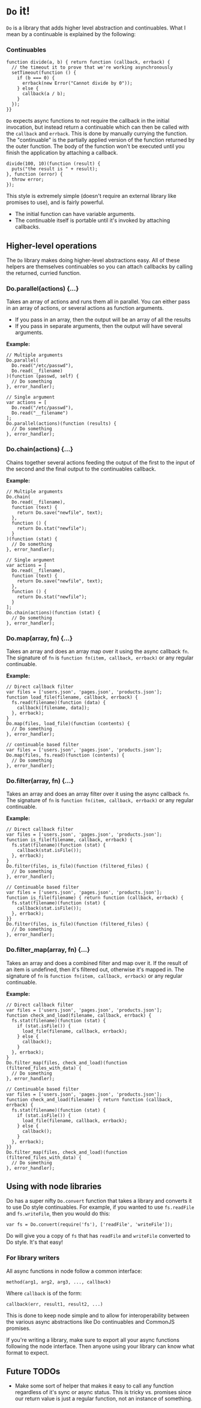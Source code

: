 # `Do` it!

`Do` is a library that adds higher level abstraction and continuables.  What I mean by a continuable is explained by the following:

### Continuables

    function divide(a, b) { return function (callback, errback) {
      // the timeout it to prove that we're working asynchronously
      setTimeout(function () {
        if (b === 0) {
          errback(new Error("Cannot divide by 0"));
        } else {
          callback(a / b);
        }
      });
    }}

`Do` expects async functions to not require the callback in the initial invocation, but instead return a continuable which can then be called with the `callback` and `errback`.  This is done by manually currying the function. The "continuable" is the partially applied version of the function returned by the outer function.  The body of the function won't be executed until you finish the application by attaching a callback.

    divide(100, 10)(function (result) {
      puts("the result is " + result);
    }, function (error) {
      throw error;
    });

This style is extremely simple (doesn't require an external library like promises to use), and is fairly powerful.

 - The initial function can have variable arguments.
 - The continuable itself is portable until it's invoked by attaching callbacks.

## Higher-level operations

The `Do` library makes doing higher-level abstractions easy.  All of these helpers are themselves continuables so you can attach callbacks by calling the returned, curried function.

### Do.parallel(actions) {...}

Takes an array of actions and runs them all in parallel. You can either pass in an array of actions, or several actions as function arguments.

 - If you pass in an array, then the output will be an array of all the results
 - If you pass in separate arguments, then the output will have several arguments.
 
**Example:**

    // Multiple arguments
    Do.parallel(
      Do.read("/etc/passwd"),
      Do.read(__filename)
    )(function (passwd, self) {
      // Do something
    }, error_handler);

    // Single argument
    var actions = [
      Do.read("/etc/passwd"),
      Do.read("__filename")
    ];
    Do.parallel(actions)(function (results) {
      // Do something
    }, error_handler);
 
### Do.chain(actions) {...}

Chains together several actions feeding the output of the first to the input of the second and the final output to the continuables callback.

**Example:**

    // Multiple arguments
    Do.chain(
      Do.read(__filename),
      function (text) { 
        return Do.save("newfile", text);
      },
      function () {
        return Do.stat("newfile");
      }
    )(function (stat) {
      // Do something
    }, error_handler);

    // Single argument
    var actions = [
      Do.read(__filename),
      function (text) { 
        return Do.save("newfile", text);
      },
      function () {
        return Do.stat("newfile");
      }
    ];
    Do.chain(actions)(function (stat) {
      // Do something
    }, error_handler);

### Do.map(array, fn) {...}

Takes an array and does an array map over it using the async callback `fn`. The signature of `fn` is `function fn(item, callback, errback)` or any regular continuable.

**Example:**

    // Direct callback filter
    var files = ['users.json', 'pages.json', 'products.json'];
    function load_file(filename, callback, errback) {
      fs.read(filename)(function (data) {
        callback([filename, data]);
      }, errback);
    }
    Do.map(files, load_file)(function (contents) {
      // Do something
    }, error_handler);
    
    // continuable based filter
    var files = ['users.json', 'pages.json', 'products.json'];
    Do.map(files, fs.read)(function (contents) {
      // Do something
    }, error_handler);

### Do.filter(array, fn) {...}

Takes an array and does an array filter over it using the async callback `fn`. The signature of `fn` is `function fn(item, callback, errback)` or any regular continuable.

**Example:**

    // Direct callback filter
    var files = ['users.json', 'pages.json', 'products.json'];
    function is_file(filename, callback, errback) {
      fs.stat(filename)(function (stat) {
        callback(stat.isFile());
      }, errback);
    }
    Do.filter(files, is_file)(function (filtered_files) {
      // Do something
    }, error_handler);

    // Continuable based filter
    var files = ['users.json', 'pages.json', 'products.json'];
    function is_file(filename) { return function (callback, errback) {
      fs.stat(filename)(function (stat) {
        callback(stat.isFile());
      }, errback);
    }}
    Do.filter(files, is_file)(function (filtered_files) {
      // Do something
    }, error_handler);

### Do.filter_map(array, fn) {...}

Takes an array and does a combined filter and map over it.  If the result
of an item is undefined, then it's filtered out, otherwise it's mapped in.
The signature of `fn` is `function fn(item, callback, errback)` or any regular continuable.

**Example:**

    // Direct callback filter
    var files = ['users.json', 'pages.json', 'products.json'];
    function check_and_load(filename, callback, errback) {
      fs.stat(filename)(function (stat) {
        if (stat.isFile()) {
          load_file(filename, callback, errback);
        } else {
          callback();
        }
      }, errback);
    }
    Do.filter_map(files, check_and_load)(function (filtered_files_with_data) {
      // Do something
    }, error_handler);

    // Continuable based filter
    var files = ['users.json', 'pages.json', 'products.json'];
    function check_and_load(filename) { return function (callback, errback) {
      fs.stat(filename)(function (stat) {
        if (stat.isFile()) {
          load_file(filename, callback, errback);
        } else {
          callback();
        }
      }, errback);
    }}
    Do.filter_map(files, check_and_load)(function (filtered_files_with_data) {
      // Do something
    }, error_handler);

## Using with node libraries

Do has a super nifty `Do.convert` function that takes a library and converts it to use Do style continuables.  For example, if you wanted to use `fs.readFile` and `fs.writeFile`, then you would do this:

    var fs = Do.convert(require('fs'), ['readFile', 'writeFile']);

Do will give you a copy of `fs` that has `readFile` and `writeFile` converted to Do style.  It's that easy!

### For library writers

All async functions in node follow a common interface:

    method(arg1, arg2, arg3, ..., callback)

Where `callback` is of the form:

    callback(err, result1, result2, ...)

This is done to keep node simple and to allow for interoperability between the various async abstractions like Do continuables and CommonJS promises.

If you're writing a library, make sure to export all your async functions following the node interface.  Then anyone using your library can know what format to expect.

## Future TODOs

 - Make some sort of helper that makes it easy to call any function regardless of it's sync or async status.  This is tricky vs. promises since our return value is just a regular function, not an instance of something.
